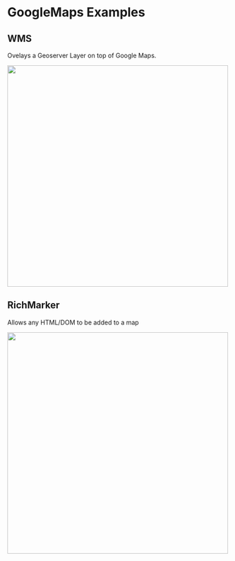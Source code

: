 # GoogleMaps Examples

## WMS ##

Ovelays a Geoserver Layer on top of Google Maps.

<img src="https://photos-2.dropbox.com/i/xl/2tltGu7fiQfWy2xSGjAZtbomhsh2wdsauVQxh1Pf3tM/64281809/1330401600/6739ef5/wms.png" width="500px">


## RichMarker ##

Allows any HTML/DOM to be added to a map

<img src="https://photos-1.dropbox.com/i/xl/k_S8WFJtFQ1ItKlPr57ihAkIOXnwOV320ET1vMrRnVI/64281809/1330401600/fc04353/richmarker.png" width="500px">

